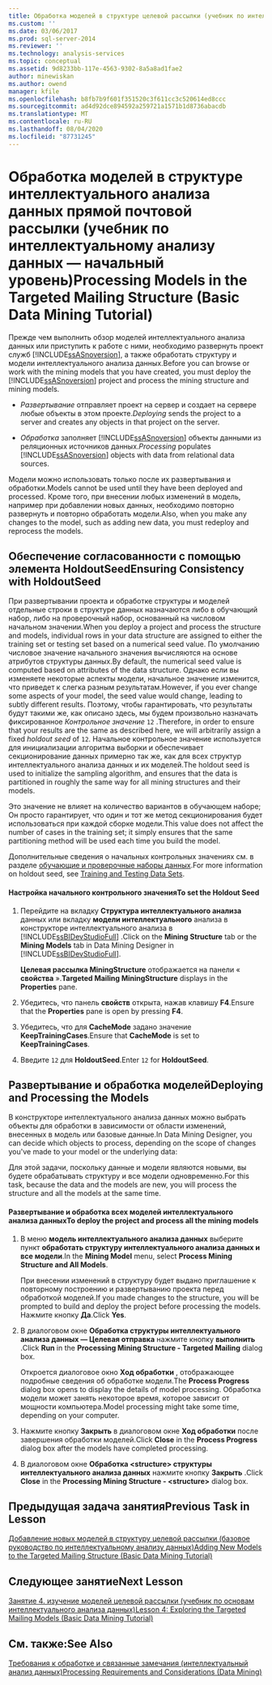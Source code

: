 ```yaml
---
title: Обработка моделей в структуре целевой рассылки (учебник по интеллектуальному анализу данных — базовый) | Документация Майкрософт
ms.custom: ''
ms.date: 03/06/2017
ms.prod: sql-server-2014
ms.reviewer: ''
ms.technology: analysis-services
ms.topic: conceptual
ms.assetid: 9d8233bb-117e-4563-9302-8a5a8ad1fae2
author: minewiskan
ms.author: owend
manager: kfile
ms.openlocfilehash: b8fb7b9f601f351520c3f611cc3c520614ed8ccc
ms.sourcegitcommit: ad4d92dce894592a259721a1571b1d8736abacdb
ms.translationtype: MT
ms.contentlocale: ru-RU
ms.lasthandoff: 08/04/2020
ms.locfileid: "87731245"
---
```

# <a name="processing-models-in-the-targeted-mailing-structure-basic-data-mining-tutorial"></a><span data-ttu-id="7033c-102">Обработка моделей в структуре интеллектуального анализа данных прямой почтовой рассылки (учебник по интеллектуальному анализу данных — начальный уровень)</span><span class="sxs-lookup"><span data-stu-id="7033c-102">Processing Models in the Targeted Mailing Structure (Basic Data Mining Tutorial)</span></span>
  <span data-ttu-id="7033c-103">Прежде чем выполнить обзор моделей интеллектуального анализа данных или приступить к работе с ними, необходимо развернуть проект служб [!INCLUDE[ssASnoversion](../includes/ssasnoversion-md.md)], а также обработать структуру и модели интеллектуального анализа данных.</span><span class="sxs-lookup"><span data-stu-id="7033c-103">Before you can browse or work with the mining models that you have created, you must deploy the [!INCLUDE[ssASnoversion](../includes/ssasnoversion-md.md)] project and process the mining structure and mining models.</span></span>  
  
-   <span data-ttu-id="7033c-104">*Развертывание* отправляет проект на сервер и создает на сервере любые объекты в этом проекте.</span><span class="sxs-lookup"><span data-stu-id="7033c-104">*Deploying* sends the project to a server and creates any objects in that project on the server.</span></span>  
  
-   <span data-ttu-id="7033c-105">*Обработка* заполняет [!INCLUDE[ssASnoversion](../includes/ssasnoversion-md.md)] объекты данными из реляционных источников данных.</span><span class="sxs-lookup"><span data-stu-id="7033c-105">*Processing* populates [!INCLUDE[ssASnoversion](../includes/ssasnoversion-md.md)] objects with data from relational data sources.</span></span>  
  
 <span data-ttu-id="7033c-106">Модели можно использовать только после их развертывания и обработки.</span><span class="sxs-lookup"><span data-stu-id="7033c-106">Models cannot be used until they have been deployed and processed.</span></span> <span data-ttu-id="7033c-107">Кроме того, при внесении любых изменений в модель, например при добавлении новых данных, необходимо повторно развернуть и повторно обработать модели.</span><span class="sxs-lookup"><span data-stu-id="7033c-107">Also, when you make any changes to the model, such as adding new data, you must redeploy and reprocess the models.</span></span>  
  
## <a name="ensuring-consistency-with-holdoutseed"></a><span data-ttu-id="7033c-108">Обеспечение согласованности с помощью элемента HoldoutSeed</span><span class="sxs-lookup"><span data-stu-id="7033c-108">Ensuring Consistency with HoldoutSeed</span></span>  
 <span data-ttu-id="7033c-109">При развертывании проекта и обработке структуры и моделей отдельные строки в структуре данных назначаются либо в обучающий набор, либо на проверочный набор, основанный на числовом начальном значении.</span><span class="sxs-lookup"><span data-stu-id="7033c-109">When you deploy a project and process the structure and models, individual rows in your data structure are assigned to either the training set or testing set based on a numerical seed value.</span></span> <span data-ttu-id="7033c-110">По умолчанию числовое значение начального значения вычисляются на основе атрибутов структуры данных.</span><span class="sxs-lookup"><span data-stu-id="7033c-110">By default, the numerical seed value is computed based on attributes of the data structure.</span></span> <span data-ttu-id="7033c-111">Однако если вы изменяете некоторые аспекты модели, начальное значение изменится, что приведет к слегка разным результатам.</span><span class="sxs-lookup"><span data-stu-id="7033c-111">However, if you ever change some aspects of your model, the seed value would change, leading to subtly different results.</span></span> <span data-ttu-id="7033c-112">Поэтому, чтобы гарантировать, что результаты будут такими же, как описано здесь, мы будем произвольно назначать фиксированное *Контрольное значение* `12` .</span><span class="sxs-lookup"><span data-stu-id="7033c-112">Therefore, in order to ensure that your results are the same as described here, we will arbitrarily assign a fixed *holdout seed* of `12`.</span></span> <span data-ttu-id="7033c-113">Начальное контрольное значение используется для инициализации алгоритма выборки и обеспечивает секционирование данных примерно так же, как для всех структур интеллектуального анализа данных и их моделей.</span><span class="sxs-lookup"><span data-stu-id="7033c-113">The holdout seed is used to initialize the sampling algorithm, and ensures that the data is partitioned in roughly the same way for all mining structures and their models.</span></span>  
  
 <span data-ttu-id="7033c-114">Это значение не влияет на количество вариантов в обучающем наборе; Он просто гарантирует, что один и тот же метод секционирования будет использоваться при каждой сборке модели.</span><span class="sxs-lookup"><span data-stu-id="7033c-114">This value does not affect the number of cases in the training set; it simply ensures that the same partitioning method will be used each time you build the model.</span></span>  
  
 <span data-ttu-id="7033c-115">Дополнительные сведения о начальных контрольных значениях см. в разделе [обучающие и проверочные наборы данных](../../2014/analysis-services/data-mining/training-and-testing-data-sets.md).</span><span class="sxs-lookup"><span data-stu-id="7033c-115">For more information on holdout seed, see [Training and Testing Data Sets](../../2014/analysis-services/data-mining/training-and-testing-data-sets.md).</span></span>  
  
#### <a name="to-set-the-holdout-seed"></a><span data-ttu-id="7033c-116">Настройка начального контрольного значения</span><span class="sxs-lookup"><span data-stu-id="7033c-116">To set the Holdout Seed</span></span>  
  
1.  <span data-ttu-id="7033c-117">Перейдите на вкладку **Структура интеллектуального анализа** данных или вкладку **модели интеллектуального** анализа в конструкторе интеллектуального анализа в [!INCLUDE[ssBIDevStudioFull](../includes/ssbidevstudiofull-md.md)] .</span><span class="sxs-lookup"><span data-stu-id="7033c-117">Click on the **Mining Structure** tab or the **Mining Models** tab in Data Mining Designer in [!INCLUDE[ssBIDevStudioFull](../includes/ssbidevstudiofull-md.md)].</span></span>  
  
     <span data-ttu-id="7033c-118">**Целевая рассылка MiningStructure** отображается на панели « **свойства** ».</span><span class="sxs-lookup"><span data-stu-id="7033c-118">**Targeted Mailing MiningStructure** displays in the **Properties** pane.</span></span>  
  
2.  <span data-ttu-id="7033c-119">Убедитесь, что панель **свойств** открыта, нажав клавишу **F4**.</span><span class="sxs-lookup"><span data-stu-id="7033c-119">Ensure that the **Properties** pane is open by pressing **F4**.</span></span>  
  
3.  <span data-ttu-id="7033c-120">Убедитесь, что для **CacheMode** задано значение **KeepTrainingCases**.</span><span class="sxs-lookup"><span data-stu-id="7033c-120">Ensure that **CacheMode** is set to **KeepTrainingCases**.</span></span>  
  
4.  <span data-ttu-id="7033c-121">Введите `12` для **HoldoutSeed**.</span><span class="sxs-lookup"><span data-stu-id="7033c-121">Enter `12` for **HoldoutSeed**.</span></span>  
  
## <a name="deploying-and-processing-the-models"></a><span data-ttu-id="7033c-122">Развертывание и обработка моделей</span><span class="sxs-lookup"><span data-stu-id="7033c-122">Deploying and Processing the Models</span></span>  
 <span data-ttu-id="7033c-123">В конструкторе интеллектуального анализа данных можно выбрать объекты для обработки в зависимости от области изменений, внесенных в модель или базовые данные.</span><span class="sxs-lookup"><span data-stu-id="7033c-123">In Data Mining Designer, you can decide which objects to process, depending on the scope of changes you've made to your model or the underlying data:</span></span>  
  
 <span data-ttu-id="7033c-124">Для этой задачи, поскольку данные и модели являются новыми, вы будете обрабатывать структуру и все модели одновременно.</span><span class="sxs-lookup"><span data-stu-id="7033c-124">For this task, because the data and the models are new, you will process the structure and all the models at the same time.</span></span>  
  
#### <a name="to-deploy-the-project-and-process-all-the-mining-models"></a><span data-ttu-id="7033c-125">Развертывание и обработка всех моделей интеллектуального анализа данных</span><span class="sxs-lookup"><span data-stu-id="7033c-125">To deploy the project and process all the mining models</span></span>  
  
1.  <span data-ttu-id="7033c-126">В меню **модель интеллектуального анализа данных** выберите пункт **обработать структуру интеллектуального анализа данных и все модели**.</span><span class="sxs-lookup"><span data-stu-id="7033c-126">In the **Mining Model** menu, select **Process Mining Structure and All Models**.</span></span>  
  
     <span data-ttu-id="7033c-127">При внесении изменений в структуру будет выдано приглашение к повторному построению и развертыванию проекта перед обработкой моделей.</span><span class="sxs-lookup"><span data-stu-id="7033c-127">If you made changes to the structure, you will be prompted to build and deploy the project before processing the models.</span></span> <span data-ttu-id="7033c-128">Нажмите кнопку **Да**.</span><span class="sxs-lookup"><span data-stu-id="7033c-128">Click **Yes**.</span></span>  
  
2.  <span data-ttu-id="7033c-129">В диалоговом окне **Обработка структуры интеллектуального анализа данных — Целевая отправка** нажмите кнопку **выполнить** .</span><span class="sxs-lookup"><span data-stu-id="7033c-129">Click **Run** in the **Processing Mining Structure - Targeted Mailing** dialog box.</span></span>  
  
     <span data-ttu-id="7033c-130">Откроется диалоговое окно **Ход обработки** , отображающее подробные сведения об обработке модели.</span><span class="sxs-lookup"><span data-stu-id="7033c-130">The **Process Progress** dialog box opens to display the details of model processing.</span></span> <span data-ttu-id="7033c-131">Обработка модели может занять некоторое время, которое зависит от мощности компьютера.</span><span class="sxs-lookup"><span data-stu-id="7033c-131">Model processing might take some time, depending on your computer.</span></span>  
  
3.  <span data-ttu-id="7033c-132">Нажмите кнопку **Закрыть** в диалоговом окне **Ход обработки** после завершения обработки моделей.</span><span class="sxs-lookup"><span data-stu-id="7033c-132">Click **Close** in the **Process Progress** dialog box after the models have completed processing.</span></span>  
  
4.  <span data-ttu-id="7033c-133">В диалоговом окне **Обработка \<structure> структуры интеллектуального анализа данных** нажмите кнопку **Закрыть** .</span><span class="sxs-lookup"><span data-stu-id="7033c-133">Click **Close** in the **Processing Mining Structure - \<structure>** dialog box.</span></span>  
  
## <a name="previous-task-in-lesson"></a><span data-ttu-id="7033c-134">Предыдущая задача занятия</span><span class="sxs-lookup"><span data-stu-id="7033c-134">Previous Task in Lesson</span></span>  
 [<span data-ttu-id="7033c-135">Добавление новых моделей в структуру целевой рассылки &#40;базовое руководство по интеллектуальному анализу данных&#41;</span><span class="sxs-lookup"><span data-stu-id="7033c-135">Adding New Models to the Targeted Mailing Structure &#40;Basic Data Mining Tutorial&#41;</span></span>](../../2014/tutorials/adding-new-models-to-the-targeted-mailing-structure-basic-data-mining-tutorial.md)  
  
## <a name="next-lesson"></a><span data-ttu-id="7033c-136">Следующее занятие</span><span class="sxs-lookup"><span data-stu-id="7033c-136">Next Lesson</span></span>  
 [<span data-ttu-id="7033c-137">Занятие 4. изучение моделей целевой рассылки &#40;учебник по основам интеллектуального анализа данных&#41;</span><span class="sxs-lookup"><span data-stu-id="7033c-137">Lesson 4: Exploring the Targeted Mailing Models &#40;Basic Data Mining Tutorial&#41;</span></span>](../../2014/tutorials/lesson-4-exploring-the-targeted-mailing-models-basic-data-mining-tutorial.md)  
  
## <a name="see-also"></a><span data-ttu-id="7033c-138">См. также:</span><span class="sxs-lookup"><span data-stu-id="7033c-138">See Also</span></span>  
 [<span data-ttu-id="7033c-139">Требования к обработке и связанные замечания (интеллектуальный анализ данных)</span><span class="sxs-lookup"><span data-stu-id="7033c-139">Processing Requirements and Considerations &#40;Data Mining&#41;</span></span>](../../2014/analysis-services/data-mining/processing-requirements-and-considerations-data-mining.md)  
  
  

